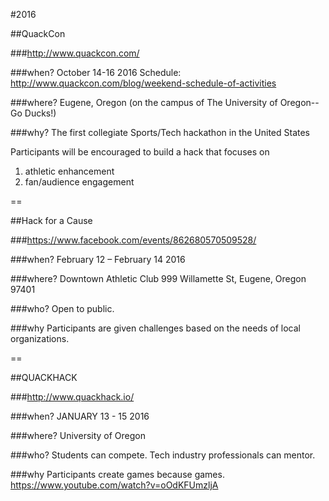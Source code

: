 #2016

##QuackCon

###http://www.quackcon.com/

###when?
October 14-16 2016 Schedule: http://www.quackcon.com/blog/weekend-schedule-of-activities

###where?
Eugene, Oregon (on the campus of The University of Oregon--Go Ducks!)

###why?
The first collegiate Sports/Tech hackathon in the United States

Participants will be encouraged to build a hack that focuses on
1) athletic enhancement
2) fan/audience engagement

==

##Hack for a Cause

###https://www.facebook.com/events/862680570509528/

###when?
February 12 – February 14 2016

###where?
Downtown Athletic Club
999 Willamette St, Eugene, Oregon 97401

###who?
Open to public.

###why
Participants are given challenges based on the needs of local organizations.


==

##QUACKHACK

###http://www.quackhack.io/

###when?
JANUARY 13 - 15 2016

###where?
University of Oregon

###who?
Students can compete. Tech industry professionals can mentor.

###why
Participants create games because games.
https://www.youtube.com/watch?v=oOdKFUmzljA
